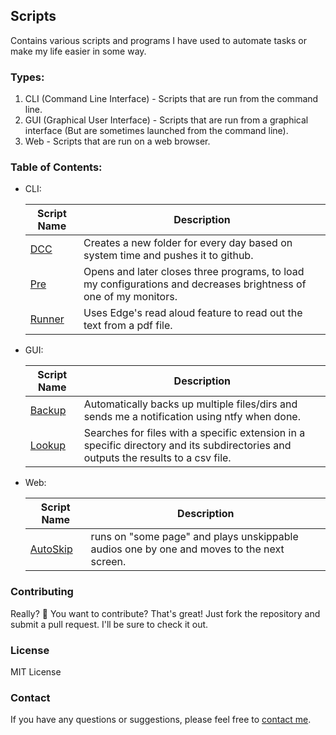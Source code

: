 ## Scripts

Contains various scripts and programs I have used to automate tasks or make my life easier in some way.

### Types:

1. CLI (Command Line Interface) - Scripts that are run from the command line.
2. GUI (Graphical User Interface) - Scripts that are run from a graphical interface (But are sometimes launched from the command line).
3. Web - Scripts that are run on a web browser.

### Table of Contents:

- CLI:

  | Script Name | Description                                                                                                      |
  | ----------- | ---------------------------------------------------------------------------------------------------------------- |
  | [DCC](https://github.com/redplusblue/Scripts/tree/main/CLI/DCC)     | Creates a new folder for every day based on system time and pushes it to github.                                 |
  | [Pre](https://github.com/redplusblue/Scripts/tree/main/CLI/Pre)     | Opens and later closes three programs, to load my configurations and decreases brightness of one of my monitors. |
  | [Runner](https://github.com/redplusblue/Scripts/tree/main/CLI/Runner)  | Uses Edge's read aloud feature to read out the text from a pdf file.                                             |

- GUI:

  | Script Name | Description                                                                                                                        |
  | ----------- | ---------------------------------------------------------------------------------------------------------------------------------- |
  | [Backup](https://github.com/redplusblue/Scripts/tree/main/GUI/Backup)  | Automatically backs up multiple files/dirs and sends me a notification using ntfy when done.                                       |
  | [Lookup](https://github.com/redplusblue/Scripts/tree/main/GUI/Lookup)  | Searches for files with a specific extension in a specific directory and its subdirectories and outputs the results to a csv file. |

- Web:

  | Script Name  | Description                                                                               |
  | ------------ | ----------------------------------------------------------------------------------------- |
  | [AutoSkip](https://github.com/redplusblue/Scripts/blob/main/WEB/AutoSkip.js) | runs on "some page" and plays unskippable audios one by one and moves to the next screen. |

### Contributing

Really? 🥺 You want to contribute? That's great! Just fork the repository and submit a pull request. I'll be sure to check it out.

### License

MIT License

### Contact

If you have any questions or suggestions, please feel free to [contact me](https://samirkabra.com).
